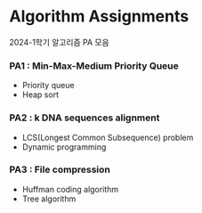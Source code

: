 # Algorithm Assignments

2024-1학기 알고리즘 PA 모음

### PA1 : Min-Max-Medium Priority Queue

- Priority queue
- Heap sort

### PA2 : k DNA sequences alignment

- LCS(Longest Common Subsequence) problem
- Dynamic programming

### PA3 : File compression

- Huffman coding algorithm
- Tree algorithm
